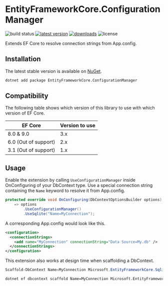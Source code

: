 EntityFrameworkCore.ConfigurationManager
========================================

![build status](https://img.shields.io/github/actions/workflow/status/efcore/EFCore.ConfigurationManager/dotnet.yml?branch=main) [![latest version](https://img.shields.io/nuget/v/EntityFrameworkCore.ConfigurationManager)](https://www.nuget.org/packages/EntityFrameworkCore.ConfigurationManager) [![downloads](https://img.shields.io/nuget/dt/EntityFrameworkCore.ConfigurationManager)](https://www.nuget.org/packages/EntityFrameworkCore.ConfigurationManager) ![license](https://img.shields.io/github/license/efcore/EFCore.ConfigurationManager)

Extends EF Core to resolve connection strings from App.config.

Installation
------------

The latest stable version is available on [NuGet](https://www.nuget.org/packages/EntityFrameworkCore.ConfigurationManager).

```sh
dotnet add package EntityFrameworkCore.ConfigurationManager
```

Compatibility
-------------

The following table shows which version of this library to use with which version of EF Core.

EF Core              | Version to use
-------------------- | --------------
8.0 & 9.0            | 3.x
6.0 (Out of support) | 2.x
3.1 (Out of support) | 1.x

Usage
-----

Enable the extension by calling `UseConfigurationManager` inside OnConfiguring of your DbContext type. Use a special connection string containing the `Name` keyword to resolve it from App.config.

```cs
protected override void OnConfiguring(DbContextOptionsBuilder options)
    => options
        .UseConfigurationManager()
        .UseSqlite("Name=MyConnection");
```

A corresponding App.config would look like this.

```xml
<configuration>
  <connectionStrings>
    <add name="MyConnection" connectionString="Data Source=My.db" />
  </connectionStrings>
</configuration>
```

This extension also works at design time when scaffolding a DbContext.

```ps1
Scaffold-DbContext Name=MyConnection Microsoft.EntityFrameworkCore.Sqlite
```

```sh
dotnet ef dbcontext scaffold Name=MyConnection Microsoft.EntityFrameworkCore.Sqlite
```
